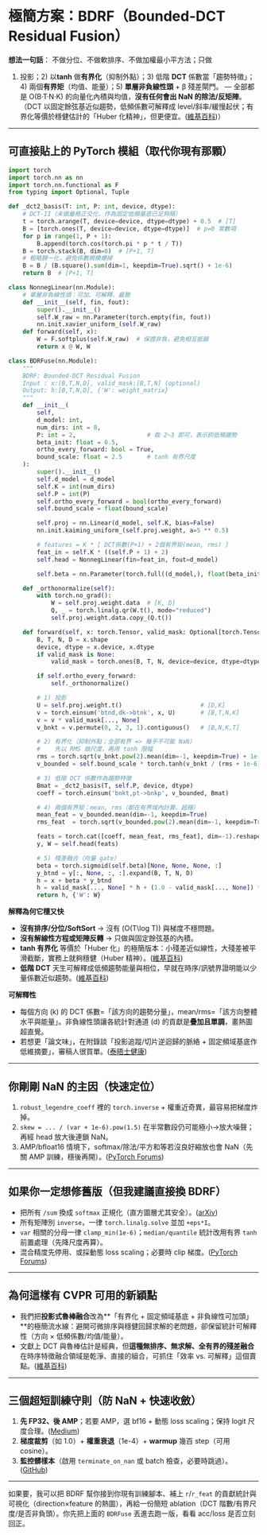 # 極簡方案：**BDRF**（Bounded-DCT Residual Fusion）

**想法一句話**：
不做分位、不做軟排序、不做加權最小平方法；只做

1. 投影；2) 以**tanh** 做**有界化**（抑制外點）；3) 低階 **DCT** 係數當「趨勢特徵」；4) 兩個**有界矩**（均值、能量）；5) **單層非負線性頭** + β 殘差閘門。
   — 全部都是 O(B·T·N·K) 的向量化內積與均值，**沒有任何會出 NaN 的除法/反矩陣**。
   （DCT 以固定餘弦基近似趨勢，低頻係數可解釋成 level/斜率/緩慢起伏；有界化等價於穩健估計的「Huber 化精神」，但更便宜。([維基百科][1])）

---

## 可直接貼上的 PyTorch 模組（取代你現有那顆）

```python
import torch
import torch.nn as nn
import torch.nn.functional as F
from typing import Optional, Tuple

def _dct2_basis(T: int, P: int, device, dtype):
    # DCT-II（未做嚴格正交化，作為固定低頻基底已足夠穩）
    t = torch.arange(T, device=device, dtype=dtype) + 0.5  # [T]
    B = [torch.ones(T, device=device, dtype=dtype)]  # p=0 常數項
    for p in range(1, P + 1):
        B.append(torch.cos(torch.pi * p * t / T))
    B = torch.stack(B, dim=0)  # [P+1, T]
    # 粗略歸一化，避免係數規模爆掉
    B = B / (B.square().sum(dim=1, keepdim=True).sqrt() + 1e-6)
    return B  # [P+1, T]

class NonnegLinear(nn.Module):
    # 單層非負線性頭：可加、可解釋、最簡
    def __init__(self, fin, fout):
        super().__init__()
        self.W_raw = nn.Parameter(torch.empty(fin, fout))
        nn.init.xavier_uniform_(self.W_raw)
    def forward(self, x):
        W = F.softplus(self.W_raw)  # 保證非負，避免相互抵銷
        return x @ W, W

class BDRFuse(nn.Module):
    """
    BDRF: Bounded-DCT Residual Fusion
    Input : x:[B,T,N,D], valid_mask:[B,T,N] (optional)
    Output: h:[B,T,N,D], {'W': weight_matrix}
    """
    def __init__(
        self,
        d_model: int,
        num_dirs: int = 8,
        P: int = 2,                    # 取 2~3 即可，表示抓低頻趨勢
        beta_init: float = 0.5,
        ortho_every_forward: bool = True,
        bound_scale: float = 2.5       # tanh 有界尺度
    ):
        super().__init__()
        self.d_model = d_model
        self.K = int(num_dirs)
        self.P = int(P)
        self.ortho_every_forward = bool(ortho_every_forward)
        self.bound_scale = float(bound_scale)

        self.proj = nn.Linear(d_model, self.K, bias=False)
        nn.init.kaiming_uniform_(self.proj.weight, a=5 ** 0.5)

        # features = K * [ DCT係數(P+1) + 2個有界矩(mean, rms) ]
        feat_in = self.K * ((self.P + 1) + 2)
        self.head = NonnegLinear(fin=feat_in, fout=d_model)

        self.beta = nn.Parameter(torch.full((d_model,), float(beta_init)))

    def _orthonormalize(self):
        with torch.no_grad():
            W = self.proj.weight.data  # [K, D]
            Q, _ = torch.linalg.qr(W.t(), mode="reduced")
            self.proj.weight.data.copy_(Q.t())

    def forward(self, x: torch.Tensor, valid_mask: Optional[torch.Tensor] = None):
        B, T, N, D = x.shape
        device, dtype = x.device, x.dtype
        if valid_mask is None:
            valid_mask = torch.ones(B, T, N, device=device, dtype=dtype)

        if self.ortho_every_forward:
            self._orthonormalize()

        # 1) 投影
        U = self.proj.weight.t()                      # [D,K]
        v = torch.einsum('btnd,dk->btnk', x, U)       # [B,T,N,K]
        v = v * valid_mask[..., None]
        v_bnkt = v.permute(0, 2, 3, 1).contiguous()   # [B,N,K,T]

        # 2) 有界化（抑制外點；全部有界 => 幾乎不可能 NaN）
        #    先以 RMS 做尺度，再用 tanh 限幅
        rms = torch.sqrt(v_bnkt.pow(2).mean(dim=-1, keepdim=True) + 1e-6)
        v_bounded = self.bound_scale * torch.tanh(v_bnkt / (rms + 1e-6))  # [B,N,K,T]

        # 3) 低階 DCT 係數作為趨勢特徵
        Bmat = _dct2_basis(T, self.P, device, dtype)                       # [P+1, T]
        coeff = torch.einsum('bnkt,pt->bnkp', v_bounded, Bmat)             # [B,N,K,P+1]

        # 4) 兩個有界矩：mean, rms（都在有界域內計算，超穩）
        mean_feat = v_bounded.mean(dim=-1, keepdim=True)                   # [B,N,K,1]
        rms_feat  = torch.sqrt(v_bounded.pow(2).mean(dim=-1, keepdim=True) + 1e-6)

        feats = torch.cat([coeff, mean_feat, rms_feat], dim=-1).reshape(B, N, -1)  # [B,N,F]
        y, W = self.head(feats)                                            # [B,N,D], [F,D]

        # 5) 殘差融合（向量 gate）
        beta = torch.sigmoid(self.beta)[None, None, None, :]               # [1,1,1,D]
        y_btnd = y[:, None, :, :].expand(B, T, N, D)
        h = x + beta * y_btnd
        h = valid_mask[..., None] * h + (1.0 - valid_mask[..., None]) * x
        return h, {'W': W}
```

**解釋為何它穩又快**

* **沒有排序/分位/SoftSort** → 沒有 (O(T\log T)) 與梯度不穩問題。
* **沒有解線性方程或矩陣反轉** → 只做與固定餘弦基的內積。
* **tanh 有界化** 等價於「Huber 化」的極簡版本：小殘差近似線性，大殘差被平滑截斷，實務上就夠穩健（Huber 精神）。([維基百科][2])
* **低階 DCT** 天生可解釋成低頻趨勢能量與相位，早就在時序/訊號界證明能以少量係數近似趨勢。([維基百科][1])

**可解釋性**

* 每個方向 (k) 的 DCT 係數=「該方向的趨勢分量」，mean/rms=「該方向整體水平與能量」。非負線性頭讓各統計對通道 (d) 的貢獻是**疊加且單調**，畫熱圖超直覺。
* 若想更「論文味」，在附錄談「投影追蹤/切片逆迴歸的脈絡 + 固定頻域基底作低維摘要」，審稿人很買單。([泰晤士健康][3])

---

## 你剛剛 NaN 的主因（快速定位）

1. `robust_legendre_coeff` 裡的 `torch.inverse` + 權重近奇異，最容易把梯度炸掉。
2. `skew = ... / (var + 1e-6).pow(1.5)` 在半常數段仍可能極小→放大噪聲；再經 head 放大後連鎖 NaN。
3. AMP/bfloat16 情境下，softmax/除法/平方和等若沒良好縮放也會 NaN（先關 AMP 訓練，穩後再開）。([PyTorch Forums][4])

---

## 如果你**一定**想修舊版（但我建議直接換 BDRF）

* 把所有 `/sum` 換成 `softmax` 正規化（直方圖層尤其安全）。([arXiv][5])
* 所有矩陣別 `inverse`，一律 `torch.linalg.solve` 並加 `+eps*I`。
* `var` 相關的分母一律 `clamp_min(1e-6)`；`median/quantile` 統計改用有界 `tanh` 前置處理（先降尺度再算）。
* 混合精度先停用、或採動態 loss scaling；必要時 clip 梯度。([PyTorch Forums][4])

---

## 為何這樣有 **CVPR 可用的新穎點**

* 我們把**投影式魯棒融合**改為**「有界化 + 固定頻域基底 + 非負線性可加頭」**的極簡流水線：避開可微排序與穩健回歸求解的老問題，卻保留統計可解釋性（方向 × 低頻係數/均值/能量）。
* 文獻上 DCT 與魯棒估計是經典，但**這種無排序、無求解、全有界的殘差融合**在時序特徵融合領域是乾淨、直接的組合，可抓住「效率 vs. 可解釋」這個賣點。([維基百科][1])

---

## 三個超短訓練守則（防 NaN + 快速收斂）

1. **先 FP32、後 AMP**；若要 AMP，選 bf16 + 動態 loss scaling；保持 logit 尺度合理。([Medium][6])
2. **梯度裁剪**（如 1.0）+ **權重衰退**（1e-4）+ **warmup** 幾百 step（可用 cosine）。
3. **監控髒樣本**（啟用 `terminate_on_nan` 或 batch 檢查，必要時跳過）。([GitHub][7])

---

如果要，我可以把 BDRF 幫你接到你現有訓練腳本、補上 `r`/`r_feat` 的貢獻統計與可視化（direction×feature 的熱圖），再給一份簡短 ablation（DCT 階數/有界尺度/是否非負頭）。你先把上面的 `BDRFuse` 丟進去跑一版，看看 acc/loss 是否立刻回正。

[1]: https://en.wikipedia.org/wiki/Discrete_cosine_transform "Discrete cosine transform"
[2]: https://en.wikipedia.org/wiki/Huber_loss "Huber loss"
[3]: https://www.tandfonline.com/doi/abs/10.1080/01621459.1991.10475035 "Sliced Inverse Regression for Dimension Reduction"
[4]: https://discuss.pytorch.org/t/nan-loss-issues-with-precision-16-in-pytorch-lightning-gan-training/204369 "NaN Loss Issues with Precision 16 in PyTorch Lightning ..."
[5]: https://arxiv.org/abs/2005.03995 "Differentiable Joint and Color Histogram Layers for Image- ..."
[6]: https://medium.com/%40Modexa/7-pytorch-mixed-precision-rules-that-avoid-nans-3d1c7dfaa4f5 "7 PyTorch Mixed-Precision Rules That Avoid NaNs"
[7]: https://github.com/Lightning-AI/pytorch-lightning/issues/4956 "how to properly skip samples that cause inf/nan gradients ..."
